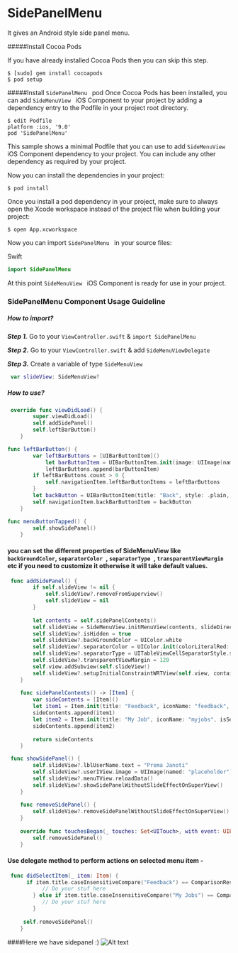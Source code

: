 # SidePanelMenu
It gives an Android style side panel menu.

#####Install Cocoa Pods

If you have already installed Cocoa Pods then you can skip this step.

```
$ [sudo] gem install cocoapods
$ pod setup
```

#####Install `SidePanelMenu ` pod
Once Cocoa Pods has been installed, you can add `SideMenuView ` iOS Component to your project by adding a dependency entry to the Podfile in your project root directory.

```
$ edit Podfile
platform :ios, '9.0'
pod 'SidePanelMenu'
```

This sample shows a minimal Podfile that you can use to add `SideMenuView ` iOS Component dependency to your project. 
You can include any other dependency as required by your project.

Now you can install the dependencies in your project:

```
$ pod install
```

Once you install a pod dependency in your project, make sure to always open the Xcode workspace instead of the project file when building your project:

```
$ open App.xcworkspace
```

Now you can import `SidePanelMenu ` in your source files:

Swift

```swift
import SidePanelMenu
```

At this point `SideMenuView ` iOS Component is ready for use in your project.


### SidePanelMenu Component Usage Guideline

##### How to import?

***Step 1.*** Go to your `ViewController.swift` & `import SidePanelMenu`

***Step 2.*** Go to your `ViewController.swift` & add `SideMenuViewDelegate`

***Step 3.*** Create a variable of type `SideMenuView`

```swift
 var slideView: SideMenuView?

```

##### How to use?

```swift
 override func viewDidLoad() {
        super.viewDidLoad()
        self.addSidePanel()
        self.leftBarButton()
    }
```

```swift
func leftBarButton() {
        var leftBarButtons = [UIBarButtonItem]()
            let barButtonItem = UIBarButtonItem.init(image: UIImage(named: "menu_normal"), style: UIBarButtonItemStyle.plain, target: self, action: #selector(self.menuButtonTapped))
            leftBarButtons.append(barButtonItem)
        if leftBarButtons.count > 0 {
            self.navigationItem.leftBarButtonItems = leftBarButtons
        }
        let backButton = UIBarButtonItem(title: "Back", style: .plain, target: self, action: nil)
        self.navigationItem.backBarButtonItem = backButton
    }
```
```swift
func menuButtonTapped() {
        self.showSidePanel()
    }
```

#### you can set the different properties of SideMenuView like `backGroundColor`, `separatorColor `, `separatorType `, `transparentViewMargin ` etc if you need to customize it otherwise it will take default values.
 
```swift
 func addSidePanel() {
        if self.slideView != nil {
            self.slideView?.removeFromSuperview()
            self.slideView = nil
        }
        
        let contents = self.sidePanelContents()
        self.slideView = SideMenuView.initMenuView(contents, slideDirection: .left, delegate: self)
        self.slideView?.isHidden = true
        self.slideView?.backGroundColor = UIColor.white
        self.slideView?.separatorColor = UIColor.init(colorLiteralRed: 86.0/255.0, green: 119.0/255.0, blue: 133.0/255.0, alpha: 1.0)
        self.slideView?.separatorType = UITableViewCellSeparatorStyle.singleLine
        self.slideView?.transparentViewMargin = 120
        self.view.addSubview(self.slideView!)
        self.slideView?.setupInitialConstraintWRTView(self.view, containerView: nil)
    }
    
    func sidePanelContents() -> [Item] {
        var sideContents = [Item]()
        let item1 = Item.init(title: "Feedback", iconName: "feedback", isSelected: false)
        sideContents.append(item1)
        let item2 = Item.init(title: "My Job", iconName: "myjobs", isSelected: false)
        sideContents.append(item2)
        
        return sideContents
    }

```

```swift
 func showSidePanel() {
        self.slideView?.lblUserName.text = "Prema Janoti"
        self.slideView?.userIView.image = UIImage(named: "placeholder")
        self.slideView?.menuTView.reloadData()
        self.slideView?.showSidePanelWithoutSlideEffectOnSuperView()
    }
    
    func removeSidePanel() {
        self.slideView?.removeSidePanelWithoutSlideEffectOnSuperView()
    }
    
    override func touchesBegan(_ touches: Set<UITouch>, with event: UIEvent?) {
        self.removeSidePanel()
    }
```

#### Use delegate method to perform actions on selected menu item -

```swift
 func didSelectItem(_ item: Item) {
      if item.title.caseInsensitiveCompare("Feedback") == ComparisonResult.orderedSame {
           // Do your stuf here 
        } else if item.title.caseInsensitiveCompare("My Jobs") == ComparisonResult.orderedSame {
           // Do your stuf here
        }
  
     self.removeSidePanel()
    }
```
####Here we have sidepanel :)
 ![Alt text](/Users/SidePanelMenu/SidePanelMenu/img.png?raw=true "Optional Title")
